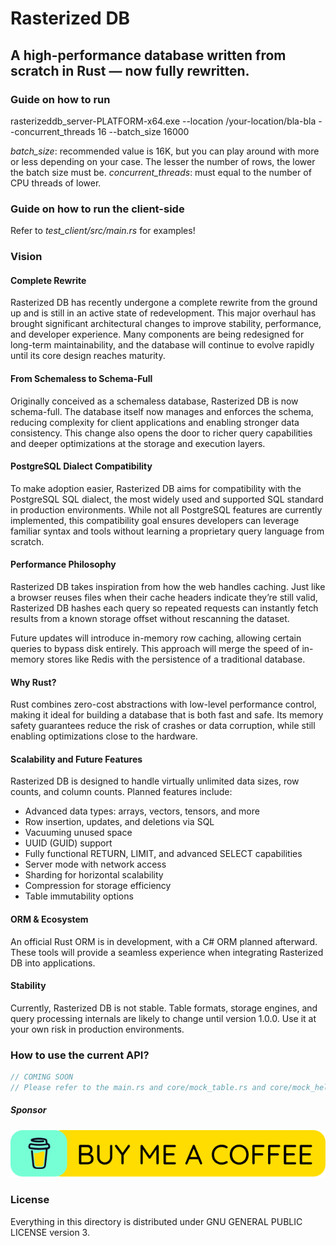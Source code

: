 
# Rasterized DB
## A high-performance database written from scratch in Rust — now fully rewritten.

### Guide on how to run

rasterizeddb_server-PLATFORM-x64.exe --location /your-location/bla-bla --concurrent_threads 16 --batch_size 16000

*batch_size*: recommended value is 16K, but you can play around with more or less depending on your case. The lesser the number of rows, the lower the batch size must be.
*concurrent_threads*: must equal to the number of CPU threads of lower.

### Guide on how to run the client-side

Refer to *test_client/src/main.rs* for examples! 

### Vision

#### Complete Rewrite
Rasterized DB has recently undergone a complete rewrite from the ground up and is still in an active state of redevelopment. This major overhaul has brought significant architectural changes to improve stability, performance, and developer experience. Many components are being redesigned for long-term maintainability, and the database will continue to evolve rapidly until its core design reaches maturity.

#### From Schemaless to Schema-Full
Originally conceived as a schemaless database, Rasterized DB is now schema-full. The database itself now manages and enforces the schema, reducing complexity for client applications and enabling stronger data consistency. This change also opens the door to richer query capabilities and deeper optimizations at the storage and execution layers.

#### PostgreSQL Dialect Compatibility
To make adoption easier, Rasterized DB aims for compatibility with the PostgreSQL SQL dialect, the most widely used and supported SQL standard in production environments. While not all PostgreSQL features are currently implemented, this compatibility goal ensures developers can leverage familiar syntax and tools without learning a proprietary query language from scratch.

#### Performance Philosophy
Rasterized DB takes inspiration from how the web handles caching. Just like a browser reuses files when their cache headers indicate they’re still valid, Rasterized DB hashes each query so repeated requests can instantly fetch results from a known storage offset without rescanning the dataset.

Future updates will introduce in-memory row caching, allowing certain queries to bypass disk entirely. This approach will merge the speed of in-memory stores like Redis with the persistence of a traditional database.

#### Why Rust?
Rust combines zero-cost abstractions with low-level performance control, making it ideal for building a database that is both fast and safe. Its memory safety guarantees reduce the risk of crashes or data corruption, while still enabling optimizations close to the hardware.

#### Scalability and Future Features

Rasterized DB is designed to handle virtually unlimited data sizes, row counts, and column counts. Planned features include:

- Advanced data types: arrays, vectors, tensors, and more
- Row insertion, updates, and deletions via SQL
- Vacuuming unused space
- UUID (GUID) support
- Fully functional RETURN, LIMIT, and advanced SELECT capabilities
- Server mode with network access
- Sharding for horizontal scalability
- Compression for storage efficiency
- Table immutability options

#### ORM & Ecosystem
An official Rust ORM is in development, with a C# ORM planned afterward. These tools will provide a seamless experience when integrating Rasterized DB into applications.

#### Stability
Currently, Rasterized DB is not stable. Table formats, storage engines, and query processing internals are likely to change until version 1.0.0. Use it at your own risk in production environments.

### How to use the current API?

```rust
// COMING SOON
// Please refer to the main.rs and core/mock_table.rs and core/mock_helpers.rs to see API in use.
```

##### Sponsor

[![Buy me a coffe](https://raw.githubusercontent.com/vasundhasauras/badge-bmc/1bf9f937862f918818d3528cce12256be0116570/badges/coffee/buy%20me%20a%20coffee/bm_coffee.svg "Buy me a coffe")](https://buymeacoffee.com/milen.denev)

### License
Everything in this directory is distributed under GNU GENERAL PUBLIC LICENSE version 3.
